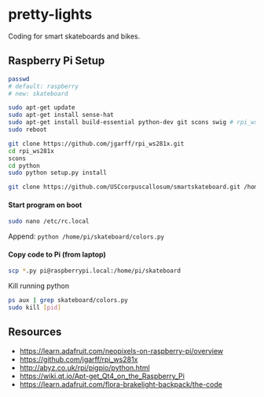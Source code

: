 # pretty-lights
Coding for smart skateboards and bikes.

## Raspberry Pi Setup

```sh
passwd
# default: raspberry
# new: skateboard

sudo apt-get update
sudo apt-get install sense-hat
sudo apt-get install build-essential python-dev git scons swig # rpi_ws281x
sudo reboot

git clone https://github.com/jgarff/rpi_ws281x.git
cd rpi_ws281x
scons
cd python
sudo python setup.py install

git clone https://github.com/USCcorpuscallosum/smartskateboard.git /home/pi/skateboard
```

#### Start program on boot

```sh
sudo nano /etc/rc.local
```

Append: `python /home/pi/skateboard/colors.py`

#### Copy code to Pi (from laptop)

```sh
scp *.py pi@raspberrypi.local:/home/pi/skateboard
```

Kill running python

```sh
ps aux | grep skateboard/colors.py
sudo kill [pid]
```

## Resources
- https://learn.adafruit.com/neopixels-on-raspberry-pi/overview
- https://github.com/jgarff/rpi_ws281x
- http://abyz.co.uk/rpi/pigpio/python.html
- https://wiki.qt.io/Apt-get_Qt4_on_the_Raspberry_Pi
- https://learn.adafruit.com/flora-brakelight-backpack/the-code
